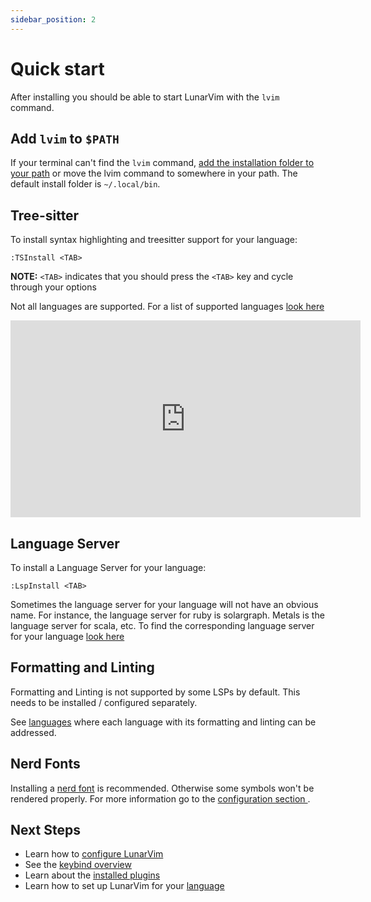 ```yaml
---
sidebar_position: 2
---
```


# Quick start

After installing you should be able to start LunarVim with the `lvim` command.

## Add `lvim` to `$PATH`

If your terminal can't find the `lvim` command, [add the installation folder to your path](https://gist.github.com/nex3/c395b2f8fd4b02068be37c961301caa7) or move the lvim command to somewhere in your path. The default install folder is `~/.local/bin`.

## Tree-sitter

To install syntax highlighting and treesitter support for your language:

```vim
:TSInstall <TAB>
```

**NOTE:** `<TAB>` indicates that you should press the `<TAB>` key and cycle through your options

Not all languages are supported. For a list of supported languages [look here](https://github.com/nvim-treesitter/nvim-treesitter#supported-languages)

<iframe width="560" height="315" src="https://www.youtube.com/embed/hkxPa5w3bZ0" title="YouTube video player" frameborder="0" allow="accelerometer; autoplay; clipboard-write; encrypted-media; gyroscope; picture-in-picture" allowfullscreen="1"></iframe>

## Language Server

To install a Language Server for your language:

```vim
:LspInstall <TAB>
```

Sometimes the language server for your language will not have an obvious name. For instance, the language server for ruby is solargraph. Metals is the language server for scala, etc. To find the corresponding language server for your language [look here](https://github.com/williamboman/nvim-lsp-installer)

## Formatting and Linting

Formatting and Linting is not supported by some LSPs by default.
This needs to be installed / configured separately.

See [languages](./languages/README.md) where each language with its formatting and linting can be addressed.

## Nerd Fonts

Installing a [nerd font](https://www.nerdfonts.com/) is recommended. Otherwise some symbols won't be rendered properly. For more information go to the [configuration section ](./configuration/nerd-fonts.md).

## Next Steps

- Learn how to [configure LunarVim](./configuration/README.md)
- See the [keybind overview](./keybind-overview.md)
- Learn about the [installed plugins](./plugins/README.md)
- Learn how to set up LunarVim for your [language](./languages/README.md)
